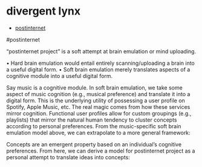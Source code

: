 # divergent lynx

- [postinternet](#postinternet)

#postinternet

“postinternet project” is a soft attempt at brain emulation or mind uploading. 
 
•	Hard brain emulation would entail entirely scanning/uploading a brain into a useful digital form. 
•	Soft brain emulation merely translates aspects of a cognitive module into a useful digital form. 
 
Say music is a cognitive module. In soft brain emulation, we take some aspect of music cognition (e.g., musical preference) and translate it into a digital form. This is the underlying utility of possessing a user profile on Spotify, Apple Music, etc. The real magic comes from how these services mirror cognition. Functional user profiles allow for custom groupings (e.g., playlists) that mirror the natural human tendency to cluster concepts according to personal preferences.
From the music-specific soft brain emulation model above, we can extrapolate to a more general framework:
 
Concepts are an emergent property based on an individual’s cognitive preferences. 
From here, we can derive a model for postinternet project as a personal attempt to translate ideas into concepts:
  

